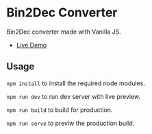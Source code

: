 # Bin2Dec Converter

Bin2Dec converter made with Vanilla JS.

- [Live Demo](https://binary-to-dec.netlify.app)



## Usage

`npm install` to install the required node modules.

`npm run dev` to run dev server with live preview.

`npm run build` to build for production.

`npm run serve` to previw the production build.


